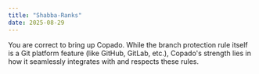 ```yaml
---
title: "Shabba-Ranks"
date: 2025-08-29
---
```


You are correct to bring up Copado. While the branch protection rule itself is a Git platform feature (like GitHub, GitLab, etc.), Copado's strength lies in how it seamlessly integrates with and respects these rules.
